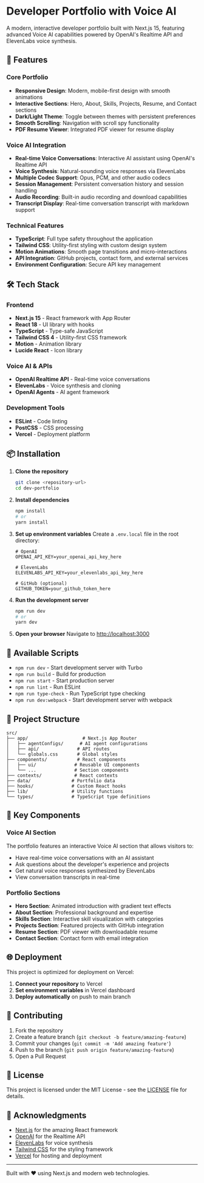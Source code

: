 # Developer Portfolio with Voice AI

A modern, interactive developer portfolio built with Next.js 15, featuring advanced Voice AI capabilities powered by OpenAI's Realtime API and ElevenLabs voice synthesis.

## 🚀 Features

### Core Portfolio
- **Responsive Design**: Modern, mobile-first design with smooth animations
- **Interactive Sections**: Hero, About, Skills, Projects, Resume, and Contact sections
- **Dark/Light Theme**: Toggle between themes with persistent preferences
- **Smooth Scrolling**: Navigation with scroll spy functionality
- **PDF Resume Viewer**: Integrated PDF viewer for resume display

### Voice AI Integration
- **Real-time Voice Conversations**: Interactive AI assistant using OpenAI's Realtime API
- **Voice Synthesis**: Natural-sounding voice responses via ElevenLabs
- **Multiple Codec Support**: Opus, PCM, and other audio codecs
- **Session Management**: Persistent conversation history and session handling
- **Audio Recording**: Built-in audio recording and download capabilities
- **Transcript Display**: Real-time conversation transcript with markdown support

### Technical Features
- **TypeScript**: Full type safety throughout the application
- **Tailwind CSS**: Utility-first styling with custom design system
- **Motion Animations**: Smooth page transitions and micro-interactions
- **API Integration**: GitHub projects, contact form, and external services
- **Environment Configuration**: Secure API key management

## 🛠️ Tech Stack

### Frontend
- **Next.js 15** - React framework with App Router
- **React 18** - UI library with hooks
- **TypeScript** - Type-safe JavaScript
- **Tailwind CSS 4** - Utility-first CSS framework
- **Motion** - Animation library
- **Lucide React** - Icon library

### Voice AI & APIs
- **OpenAI Realtime API** - Real-time voice conversations
- **ElevenLabs** - Voice synthesis and cloning
- **OpenAI Agents** - AI agent framework

### Development Tools
- **ESLint** - Code linting
- **PostCSS** - CSS processing
- **Vercel** - Deployment platform

## 📦 Installation

1. **Clone the repository**
   ```bash
   git clone <repository-url>
   cd dev-portfolio
   ```

2. **Install dependencies**
   ```bash
   npm install
   # or
   yarn install
   ```

3. **Set up environment variables**
   Create a `.env.local` file in the root directory:
   ```env
   # OpenAI
   OPENAI_API_KEY=your_openai_api_key_here
   
   # ElevenLabs
   ELEVENLABS_API_KEY=your_elevenlabs_api_key_here
   
   # GitHub (optional)
   GITHUB_TOKEN=your_github_token_here
   ```

4. **Run the development server**
   ```bash
   npm run dev
   # or
   yarn dev
   ```

5. **Open your browser**
   Navigate to [http://localhost:3000](http://localhost:3000)

## 🔧 Available Scripts

- `npm run dev` - Start development server with Turbo
- `npm run build` - Build for production
- `npm run start` - Start production server
- `npm run lint` - Run ESLint
- `npm run type-check` - Run TypeScript type checking
- `npm run dev:webpack` - Start development server with webpack

## 📁 Project Structure

```
src/
├── app/                    # Next.js App Router
│   ├── agentConfigs/      # AI agent configurations
│   ├── api/              # API routes
│   └── globals.css       # Global styles
├── components/           # React components
│   ├── ui/              # Reusable UI components
│   └── ...              # Section components
├── contexts/            # React contexts
├── data/               # Portfolio data
├── hooks/              # Custom React hooks
├── lib/                # Utility functions
└── types/              # TypeScript type definitions
```

## 🎯 Key Components

### Voice AI Section
The portfolio features an interactive Voice AI section that allows visitors to:
- Have real-time voice conversations with an AI assistant
- Ask questions about the developer's experience and projects
- Get natural voice responses synthesized by ElevenLabs
- View conversation transcripts in real-time

### Portfolio Sections
- **Hero Section**: Animated introduction with gradient text effects
- **About Section**: Professional background and expertise
- **Skills Section**: Interactive skill visualization with categories
- **Projects Section**: Featured projects with GitHub integration
- **Resume Section**: PDF viewer with downloadable resume
- **Contact Section**: Contact form with email integration

## 🌐 Deployment

This project is optimized for deployment on Vercel:

1. **Connect your repository** to Vercel
2. **Set environment variables** in Vercel dashboard
3. **Deploy automatically** on push to main branch

## 🤝 Contributing

1. Fork the repository
2. Create a feature branch (`git checkout -b feature/amazing-feature`)
3. Commit your changes (`git commit -m 'Add amazing feature'`)
4. Push to the branch (`git push origin feature/amazing-feature`)
5. Open a Pull Request

## 📄 License

This project is licensed under the MIT License - see the [LICENSE](LICENSE) file for details.

## 🙏 Acknowledgments

- [Next.js](https://nextjs.org/) for the amazing React framework
- [OpenAI](https://openai.com/) for the Realtime API
- [ElevenLabs](https://elevenlabs.io/) for voice synthesis
- [Tailwind CSS](https://tailwindcss.com/) for the styling framework
- [Vercel](https://vercel.com/) for hosting and deployment

---

Built with ❤️ using Next.js and modern web technologies.

